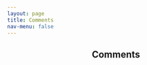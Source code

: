 ```yaml
---
layout: page
title: Comments
nav-menu: false
---
```


<!-- Main -->
<div id="main" class="alt">

<!-- One -->
<section id="one">
  <div class="inner">
    <header class="major">
      <h1>Comments</h1>
    </header>
  </div>
</section>
</div>

<script>
  window.argumentPages = [{% for argument in site.data.arguments %}
    {% include argument_node.js %}
  {% endfor %}]
</script>
<script src="{{ "assets/js/comments.js" | absolute_url }}" type="module"></script>
